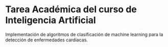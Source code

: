 # Tarea Académica del curso de Inteligencia Artificial
Implementación de algoritmos de clasificación de machine learning para la detección de enfermedades cardíacas.
